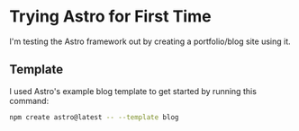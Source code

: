 # Trying Astro for First Time
I'm testing the Astro framework out by creating a portfolio/blog site using it.

## Template
I used Astro's example blog template to get started by running this command:
```sh
npm create astro@latest -- --template blog
```